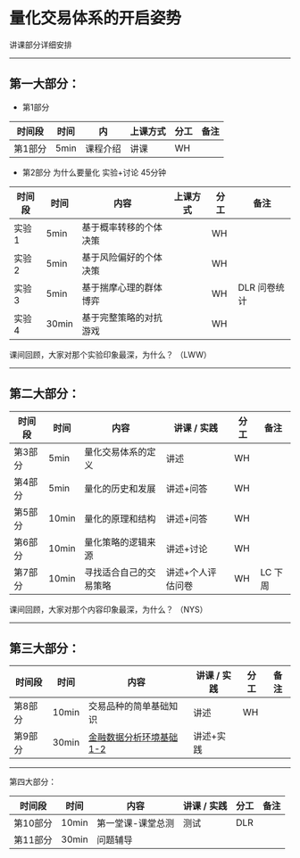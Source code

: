 # 量化交易体系的开启姿势

讲课部分详细安排

---

## 第一大部分：

* 第1部分

| 时间段 | 时间 | 内 | 上课方式 | 分工 | 备注 |
| - | - | - | - | - | - |
| 第1部分  | 5min | 课程介绍  |   讲课    | WH  |  |

* 第2部分 为什么要量化 实验+讨论 45分钟

| 时间段 | 时间 | 内容        | 上课方式 | 分工 | 备注 |
| - | - | - | - | - | - |
| 实验1  | 5min | 基于概率转移的个体决策  |      |  WH |  |
| 实验2  | 5min | 基于风险偏好的个体决策  |      |  WH |  |
| 实验3  | 5min | 基于揣摩心理的群体博弈  |      |  WH | DLR 问卷统计 |
| 实验4  | 30min | 基于完整策略的对抗游戏  |     |  WH |  |

课间回顾，大家对那个实验印象最深，为什么？ （LWW）

---

## 第二大部分：

| 时间段 | 时间 | 内容 | 讲课 / 实践 | 分工 | 备注 |
| - | - | - | - | - | - |
| 第3部分  | 5min | 量化交易体系的定义  | 讲述  | WH  |  |
| 第4部分  | 5min | 量化的历史和发展  | 讲述+问答 | WH  |  |
| 第5部分  | 10min | 量化的原理和结构  | 讲述+问答 | WH   |  |
| 第6部分  | 10min | 量化策略的逻辑来源  | 讲述+讨论 | WH  |  |
| 第7部分  | 10min | 寻找适合自己的交易策略  | 讲述+个人评估问卷 |  WH  |  LC 下周|

课间回顾，大家对那个内容印象最深，为什么？ （NYS）

---

## 第三大部分：

| 时间段 | 时间 | 内容 | 讲课 / 实践 | 分工 | 备注 |
| - | - | - | - | - | - |
| 第8部分  | 10min | 交易品种的简单基础知识  | 讲述  |  WH  |  |
| 第9部分  | 30min | [金融数据分析环境基础1-2](WW1-FBD.md)  | 讲述+实践 |   |  | 

---

第四大部分：

| 时间段 | 时间 | 内容 | 讲课 / 实践 | 分工 | 备注 |
| - | - | - | - | - | - |
| 第10部分  | 10min | 第一堂课-课堂总测  | 测试  |  DLR  |  |
| 第11部分  | 30min | 问题辅导   |   |   |  |

